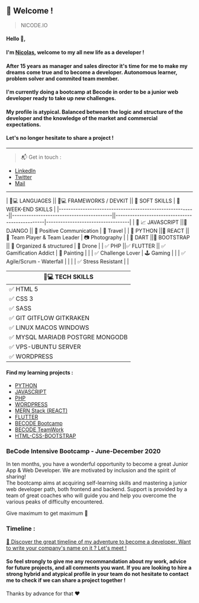 ## :loudspeaker: Welcome !
> NICODE.IO

#### Hello 👋, 

#### I'm [Nicolas](https://www.linkedin.com/in/nicolas-denoel/), welcome to my all new life as a developer !

#### After 15 years as manager and sales director it's time for me to make my dreams come true and to become a developer. Autonomous learner, problem solver and commited team member.
#### I'm currently doing a bootcamp at Becode in order to be a junior web developer ready to take up new challenges.
#### My profile is atypical. Balanced between the logic and structure of the developer and the knowledge of the market and commercial expectations.
#### Let's no longer hesitate to share a project ! 

---

> :mailbox_with_mail: Get in touch :
- [LinkedIn](linkedin.com/in/nicolas-denoel)
- [Twitter](https://twitter.com/Nicode_IO)
- [Mail](mailto:info@nicode.io) 

---
| :iphone::computer: LANGUAGES                            || :iphone::computer: FRAMEWORKS / DEVKIT   ||  :muscle: SOFT SKILLS                          |  :deciduous_tree: WEEK-END SKILLS |
|---------------------------------------------------------||------------------------------------------||------------------------------------------------|-----------------------------------|
| :1st_place_medal: :chart_with_upwards_trend: JAVASCRIPT ||:1st_place_medal: DJANGO                  || :1st_place_medal: Positive Communication       | :sunrise_over_mountains: Travel   |
| :2nd_place_medal: PYTHON                                ||:2nd_place_medal: REACT                   || :2nd_place_medal: Team Player & Team Leader    | :camera: Photography              |
| :3rd_place_medal: DART                                  ||:3rd_place_medal: BOOTSTRAP               || :3rd_place_medal: Organized & structured       | :helicopter: Drone                |
| :white_check_mark: PHP                                  ||:white_check_mark: FLUTTER                || :white_check_mark: Gamification Addict         | :art: Painting                    |
                                                                                                     | | :white_check_mark: Challenge Lover             | :joystick: Gaming                 |
                                                                                                     | | :white_check_mark: Agile/Scrum - Waterfall     |                                   |
                                                                                                     | | :white_check_mark: Stress Resistant            |                                   |
    
| :iphone::computer: TECH SKILLS                          |
|---------------------------------------------------------|
| :white_check_mark: HTML 5                               |
| :white_check_mark: CSS 3                                |
| :white_check_mark: SASS                                 |
| :white_check_mark: GIT GITFLOW GITKRAKEN                |
| :white_check_mark: LINUX MACOS WINDOWS                  |
| :white_check_mark: MYSQL MARIADB POSTGRE MONGODB        |
| :white_check_mark: VPS-UBUNTU SERVER                    |
| :white_check_mark: WORDPRESS                            |

#### Find my learning projects :

- [PYTHON](https://github.com/Pythonizer-Nicode)
- [JAVASCRIPT](https://github.com/Javascripter-Nicode)
- [PHP](https://github.com/php-nicode)
- [WORDPRESS](https://github.com/Wordpress-Nicode)
- [MERN Stack (REACT)](https://github.com/MERN-Nicode)
- [FLUTTER](https://github.com/Flutter-Nicode)
- [BECODE Bootcamp](https://github.com/nicode-io/Becode-Learning)
- [BECODE TeamWork](https://github.com/Becode-TeamWork) 
- [HTML-CSS-BOOTSTRAP](https://github.com/html-css-nicode)

### **BeCode** Intensive Bootcamp - June-December 2020

In ten months, you have a wonderful opportunity to become a great Junior App & Web Developer. 
We are motivated by inclusion and the spirit of sharing!   
The bootcamp aims at acquiring self-learning skills and mastering a junior web developer path, both frontend and backend. 
Support is provided by a team of great coaches who will guide you and help you overcome the various peaks of difficulty encountered.

Give maximum to get maximum :rocket:

### Timeline : 
[:calendar: Discover the great timeline of my adventure to become a developer. Want to write your company's name on it ? Let's meet !](https://timelines.gitkraken.com/timeline/2e12cc334eb0406b84bf7a6339e666c4?range=2020-05-26_2020-06-27)  

#### So feel strongly to give me any recommandation about my work, advice for future projects, and all comments you want. If you are looking to hire a strong hybrid and atypical profile in your team do not hesitate to contact me to check if we can share a project together !  

Thanks by advance for that :heart:  


 
